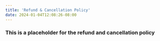 ```yaml
---
title: 'Refund & Cancellation Policy'
date: 2024-01-04T12:08:26-08:00
---
```


### This is a placeholder for the refund and cancellation policy
